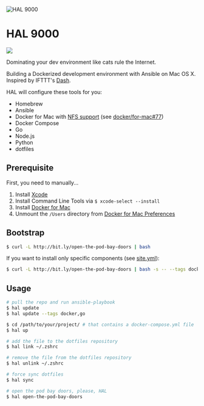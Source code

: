![HAL 9000](https://raw.githubusercontent.com/vinta/HAL-9000/master/assets/HAL_9000.jpg "HAL 9000")

# HAL 9000

[![](https://img.shields.io/badge/made%20with-%e2%9d%a4-ff69b4.svg?style=flat-square)](http://vinta.ws)

Dominating your dev environment like cats rule the Internet.

Building a Dockerized development environment with Ansible on Mac OS X. Inspired by IFTTT's [Dash](https://github.com/IFTTT/dash).

HAL will configure these tools for you:

- Homebrew
- Ansible
- Docker for Mac with [NFS support](https://github.com/IFSight/d4m-nfs) (see [docker/for-mac#77](https://github.com/docker/for-mac/issues/77))
- Docker Compose
- Go
- Node.js
- Python
- dotfiles

## Prerequisite

First, you need to manually...

1. Install [Xcode](https://itunes.apple.com/us/app/xcode/id497799835)
2. Install Command Line Tools via `$ xcode-select --install`
3. Install [Docker for Mac](https://docs.docker.com/docker-for-mac/)
4. Unmount the `/Users` directory from [Docker for Mac Preferences](https://github.com/IFSight/d4m-nfs#d4m-nfs)

## Bootstrap

```bash
$ curl -L http://bit.ly/open-the-pod-bay-doors | bash
```

If you want to install only specific components (see [site.yml](https://github.com/vinta/HAL-9000/blob/master/playbooks/site.yml)):

```bash
$ curl -L http://bit.ly/open-the-pod-bay-doors | bash -s -- --tags docker
```

## Usage

```bash
# pull the repo and run ansible-playbook
$ hal update
$ hal update --tags docker,go

$ cd /path/to/your/project/ # that contains a docker-compose.yml file
$ hal up

# add the file to the dotfiles repository
$ hal link ~/.zshrc

# remove the file from the dotfiles repository
$ hal unlink ~/.zshrc

# force sync dotfiles
$ hal sync

# open the pod bay doors, please, HAL
$ hal open-the-pod-bay-doors
```

